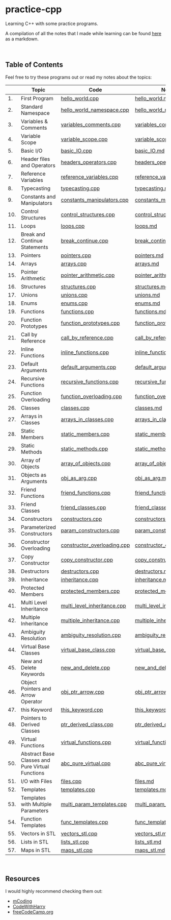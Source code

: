 # practice-cpp
Learning C++ with some practice programs.

A compilation of all the notes that I made while learning can be found [here](https://github.com/Chinmay-47/practice-cpp/blob/main/notes/all_notes.md) as a markdown.

<br>

## Table of Contents

Feel free to try these programs out or read my notes about the topics:

|     |  Topic  |  Code  |  Notes  |
|-------|---------------|------------|-------------|
|1.| First Program | [hello_world.cpp](https://github.com/Chinmay-47/practice-cpp/blob/main/src/hello_world.cpp) | [hello_world.md](https://github.com/Chinmay-47/practice-cpp/blob/main/notes/hello_world.md) |
|2.| Standard Namespace | [hello_world_namespace.cpp](https://github.com/Chinmay-47/practice-cpp/blob/main/src/hello_world_namespace.cpp) | [hello_world_namespace.md](https://github.com/Chinmay-47/practice-cpp/blob/main/notes/hello_world_namespace.md) |
|3.| Variables & Comments | [variables_comments.cpp](https://github.com/Chinmay-47/practice-cpp/blob/main/src/variables_comments.cpp) | [variables_comments.md](https://github.com/Chinmay-47/practice-cpp/blob/main/notes/variables_comments.md) |
|4.| Variable Scope | [variable_scope.cpp](https://github.com/Chinmay-47/practice-cpp/blob/main/src/variable_scope.cpp) | [variable_scope.md](https://github.com/Chinmay-47/practice-cpp/blob/main/notes/variable_scope.md) |
|5.| Basic I/O | [basic_IO.cpp](https://github.com/Chinmay-47/practice-cpp/blob/main/src/basic_IO.cpp) | [basic_IO.md](https://github.com/Chinmay-47/practice-cpp/blob/main/notes/basic_IO.md) |
|6.| Header files and Operators | [headers_operators.cpp](https://github.com/Chinmay-47/practice-cpp/blob/main/src/headers_operators.cpp) | [headers_operators.md](https://github.com/Chinmay-47/practice-cpp/blob/main/notes/headers_operators.md) |
|7.| Reference Variables | [reference_variables.cpp](https://github.com/Chinmay-47/practice-cpp/blob/main/src/reference_variables.cpp) | [reference_variables.md](https://github.com/Chinmay-47/practice-cpp/blob/main/notes/reference_variables.md) |
|8.| Typecasting | [typecasting.cpp](https://github.com/Chinmay-47/practice-cpp/blob/main/src/typecasting.cpp) | [typecasting.md](https://github.com/Chinmay-47/practice-cpp/blob/main/notes/typecasting.md) |
|9.| Constants and Manipulators | [constants_manipulators.cpp](https://github.com/Chinmay-47/practice-cpp/blob/main/src/constants_manipulators.cpp) | [constants_manipulators.md](https://github.com/Chinmay-47/practice-cpp/blob/main/notes/constants_manipulators.md) |
|10.| Control Structures | [control_structures.cpp](https://github.com/Chinmay-47/practice-cpp/blob/main/src/control_structures.cpp) | [control_structures.md](https://github.com/Chinmay-47/practice-cpp/blob/main/notes/control_structures.md) |
|11.| Loops | [loops.cpp](https://github.com/Chinmay-47/practice-cpp/blob/main/src/loops.cpp) | [loops.md](https://github.com/Chinmay-47/practice-cpp/blob/main/notes/loops.md) |
|12.| Break and Continue Statements | [break_continue.cpp](https://github.com/Chinmay-47/practice-cpp/blob/main/src/break_continue.cpp) | [break_continue.md](https://github.com/Chinmay-47/practice-cpp/blob/main/notes/break_continue.md) |
|13.| Pointers | [pointers.cpp](https://github.com/Chinmay-47/practice-cpp/blob/main/src/pointers.cpp) | [pointers.md](https://github.com/Chinmay-47/practice-cpp/blob/main/notes/pointers.md) |
|14.| Arrays | [arrays.cpp](https://github.com/Chinmay-47/practice-cpp/blob/main/src/arrays.cpp) | [arrays.md](https://github.com/Chinmay-47/practice-cpp/blob/main/notes/arrays.md) |
|15.| Pointer Arithmetic | [pointer_arithmetic.cpp](https://github.com/Chinmay-47/practice-cpp/blob/main/src/pointer_arithmetic.cpp) | [pointer_arithmetic.md](https://github.com/Chinmay-47/practice-cpp/blob/main/notes/pointer_arithmetic.md) |
|16.| Structures | [structures.cpp](https://github.com/Chinmay-47/practice-cpp/blob/main/src/structures.cpp)| [structures.md](https://github.com/Chinmay-47/practice-cpp/blob/main/notes/structures.md) |
|17.| Unions | [unions.cpp](https://github.com/Chinmay-47/practice-cpp/blob/main/src/unions.cpp)| [unions.md](https://github.com/Chinmay-47/practice-cpp/blob/main/notes/unions.md) |
|18.| Enums | [enums.cpp](https://github.com/Chinmay-47/practice-cpp/blob/main/src/enums.cpp) | [enums.md](https://github.com/Chinmay-47/practice-cpp/blob/main/notes/enums.md) |
|19.| Functions | [functions.cpp](https://github.com/Chinmay-47/practice-cpp/blob/main/src/functions.cpp) | [functions.md](https://github.com/Chinmay-47/practice-cpp/blob/main/notes/functions.md) |
|20.| Function Prototypes | [function_prototypes.cpp](https://github.com/Chinmay-47/practice-cpp/blob/main/src/function_prototypes.cpp) | [function_prototypes.md](https://github.com/Chinmay-47/practice-cpp/blob/main/notes/function_prototypes.md) |
|21.| Call by Reference | [call_by_reference.cpp](https://github.com/Chinmay-47/practice-cpp/blob/main/src/call_by_reference.cpp) | [call_by_reference.md](https://github.com/Chinmay-47/practice-cpp/blob/main/notes/call_by_reference.md) |
|22.| Inline Functions | [inline_functions.cpp](https://github.com/Chinmay-47/practice-cpp/blob/main/src/inline_functions.cpp) | [inline_functions.md](https://github.com/Chinmay-47/practice-cpp/blob/main/notes/inline_functions.md) |
|23.| Default Arguments | [default_arguments.cpp](https://github.com/Chinmay-47/practice-cpp/blob/main/src/default_arguments.cpp) | [default_arguments.md](https://github.com/Chinmay-47/practice-cpp/blob/main/notes/default_arguments.md) |
|24.| Recursive Functions | [recursive_functions.cpp](https://github.com/Chinmay-47/practice-cpp/blob/main/src/recursive_functions.cpp) | [recursive_functions.md](https://github.com/Chinmay-47/practice-cpp/blob/main/notes/recursive_functions.md) |
|25.| Function Overloading | [function_overloading.cpp](https://github.com/Chinmay-47/practice-cpp/blob/main/src/function_overloading.cpp) |[function_overloading.md](https://github.com/Chinmay-47/practice-cpp/blob/main/notes/function_overloading.md) |
|26.| Classes | [classes.cpp](https://github.com/Chinmay-47/practice-cpp/blob/main/src/classes.cpp) | [classes.md](https://github.com/Chinmay-47/practice-cpp/blob/main/notes/classes.md) |
|27.| Arrays in Classes | [arrays_in_classes.cpp](https://github.com/Chinmay-47/practice-cpp/blob/main/src/arrays_in_classes.cpp) | [arrays_in_classes.md](https://github.com/Chinmay-47/practice-cpp/blob/main/notes/arrays_in_classes.md) |
|28.| Static Members | [static_members.cpp](https://github.com/Chinmay-47/practice-cpp/blob/main/src/static_members.cpp) | [static_members.md](https://github.com/Chinmay-47/practice-cpp/blob/main/notes/static_members.md) |
|29.| Static Methods | [static_methods.cpp](https://github.com/Chinmay-47/practice-cpp/blob/main/src/static_methods.cpp) | [static_methods.md](https://github.com/Chinmay-47/practice-cpp/blob/main/notes/static_methods.md) |
|30.| Array of Objects | [array_of_objects.cpp](https://github.com/Chinmay-47/practice-cpp/blob/main/src/array_of_objects.cpp) | [array_of_objects.md](https://github.com/Chinmay-47/practice-cpp/blob/main/notes/array_of_objects.md) |
|31.| Objects as Arguments | [obj_as_arg.cpp](https://github.com/Chinmay-47/practice-cpp/blob/main/src/obj_as_arg.cpp) | [obj_as_arg.md](https://github.com/Chinmay-47/practice-cpp/blob/main/notes/obj_as_arg.md) |
|32.| Friend Functions | [friend_functions.cpp](https://github.com/Chinmay-47/practice-cpp/blob/main/src/friend_functions.cpp) | [friend_functions.md](https://github.com/Chinmay-47/practice-cpp/blob/main/notes/friend_functions.md) |
|33.| Friend Classes | [friend_classes.cpp](https://github.com/Chinmay-47/practice-cpp/blob/main/src/friend_classes.cpp) | [friend_classes.md](https://github.com/Chinmay-47/practice-cpp/blob/main/notes/friend_classes.md) |
|34.| Constructors | [constructors.cpp](https://github.com/Chinmay-47/practice-cpp/blob/main/src/constructors.cpp) | [constructors.md](https://github.com/Chinmay-47/practice-cpp/blob/main/notes/constructors.md) |
|35.| Parameterized Constructors | [param_constructors.cpp](https://github.com/Chinmay-47/practice-cpp/blob/main/src/param_constructors.cpp) | [param_constructors.md](https://github.com/Chinmay-47/practice-cpp/blob/main/notes/param_constructors.md) |
|36.| Constructor Overloading | [constructor_overloading.cpp](https://github.com/Chinmay-47/practice-cpp/blob/main/src/constructor_overloading.cpp) | [constructor_overloading.md](https://github.com/Chinmay-47/practice-cpp/blob/main/notes/constructor_overloading.md) |
|37.| Copy Constructor | [copy_constructor.cpp](https://github.com/Chinmay-47/practice-cpp/blob/main/src/copy_constructor.cpp) | [copy_constructor.md](https://github.com/Chinmay-47/practice-cpp/blob/main/notes/copy_constructor.md) |
|38.| Destructors | [destructors.cpp](https://github.com/Chinmay-47/practice-cpp/blob/main/src/destructors.cpp) | [destructors.md](https://github.com/Chinmay-47/practice-cpp/blob/main/notes/destructors.md) |
|39.| Inheritance | [inheritance.cpp](https://github.com/Chinmay-47/practice-cpp/blob/main/src/inheritance.cpp) | [inheritance.md](https://github.com/Chinmay-47/practice-cpp/blob/main/notes/inheritance.md) |
|40.| Protected Members | [protected_members.cpp](https://github.com/Chinmay-47/practice-cpp/blob/main/src/protected_members.cpp) | [protected_members.md](https://github.com/Chinmay-47/practice-cpp/blob/main/notes/protected_members.md) |
|41.| Multi Level Inheritance | [multi_level_inheritance.cpp](https://github.com/Chinmay-47/practice-cpp/blob/main/src/multi_level_inheritance.cpp) | [multi_level_inheritance.md](https://github.com/Chinmay-47/practice-cpp/blob/main/notes/multi_level_inheritance.md) |
|42.| Multiple Inheritance | [multiple_inheritance.cpp](https://github.com/Chinmay-47/practice-cpp/blob/main/src/multiple_inheritance.cpp) | [multiple_inheritance.md](https://github.com/Chinmay-47/practice-cpp/blob/main/notes/multiple_inheritance.md) |
|43.| Ambiguity Resolution | [ambiguity_resolution.cpp](https://github.com/Chinmay-47/practice-cpp/blob/main/src/ambiguity_resolution.cpp) | [ambiguity_resolution.md](https://github.com/Chinmay-47/practice-cpp/blob/main/notes/ambiguity_resolution.md) |
|44.| Virtual Base Classes | [virtual_base_class.cpp](https://github.com/Chinmay-47/practice-cpp/blob/main/src/virtual_base_class.cpp) | [virtual_base_class.md](https://github.com/Chinmay-47/practice-cpp/blob/main/notes/virtual_base_class.md) |
|45.| New and Delete Keywords | [new_and_delete.cpp](https://github.com/Chinmay-47/practice-cpp/blob/main/src/new_and_delete.cpp) | [new_and_delete.md](https://github.com/Chinmay-47/practice-cpp/blob/main/notes/new_and_delete.md) |
|46.| Object Pointers and Arrow Operator | [obj_ptr_arrow.cpp](https://github.com/Chinmay-47/practice-cpp/blob/main/src/obj_ptr_arrow.cpp) | [obj_ptr_arrow.md](https://github.com/Chinmay-47/practice-cpp/blob/main/notes/obj_ptr_arrow.md) |
|47.| this Keyword | [this_keyword.cpp](https://github.com/Chinmay-47/practice-cpp/blob/main/src/this_keyword.cpp) | [this_keyword.md](https://github.com/Chinmay-47/practice-cpp/blob/main/notes/this_keyword.md) |
|48.| Pointers to Derived Classes | [ptr_derived_class.cpp](https://github.com/Chinmay-47/practice-cpp/blob/main/src/ptr_derived_class.cpp) | [ptr_derived_class.md](https://github.com/Chinmay-47/practice-cpp/blob/main/notes/ptr_derived_class.md) |
|49.| Virtual Functions | [virtual_functions.cpp](https://github.com/Chinmay-47/practice-cpp/blob/main/src/virtual_functions.cpp) | [virtual_functions.md](https://github.com/Chinmay-47/practice-cpp/blob/main/notes/virtual_functions.md) |
|50.| Abstract Base Classes and Pure Virtual Functions | [abc_pure_virtual.cpp](https://github.com/Chinmay-47/practice-cpp/blob/main/src/abc_pure_virtual.cpp) | [abc_pure_virtual.md](https://github.com/Chinmay-47/practice-cpp/blob/main/notes/abc_pure_virtual.md) |
|51.| I/O with Files | [files.cpp](https://github.com/Chinmay-47/practice-cpp/blob/main/src/files.cpp) | [files.md](https://github.com/Chinmay-47/practice-cpp/blob/main/notes/files.md) |
|52.| Templates | [templates.cpp](https://github.com/Chinmay-47/practice-cpp/blob/main/src/templates.cpp) | [templates.md](https://github.com/Chinmay-47/practice-cpp/blob/main/notes/templates.md) |
|53.| Templates with Multiple Parameters | [multi_param_templates.cpp](https://github.com/Chinmay-47/practice-cpp/blob/main/src/templates.cpp) | [multi_param_templates.md](https://github.com/Chinmay-47/practice-cpp/blob/main/notes/templates.md) |
|54.| Function Templates | [func_templates.cpp](https://github.com/Chinmay-47/practice-cpp/blob/main/src/func_templates.cpp) | [func_templates.md](https://github.com/Chinmay-47/practice-cpp/blob/main/notes/func_templates.md) |
|55.| Vectors in STL | [vectors_stl.cpp](https://github.com/Chinmay-47/practice-cpp/blob/main/src/vectors_stl.cpp) | [vectors_stl.md](https://github.com/Chinmay-47/practice-cpp/blob/main/notes/vectors_stl.md) |
|56.| Lists in STL | [lists_stl.cpp](https://github.com/Chinmay-47/practice-cpp/blob/main/src/lists_stl.cpp) | [lists_stl.md](https://github.com/Chinmay-47/practice-cpp/blob/main/notes/lists_stl.md) |
|57.| Maps in STL | [maps_stl.cpp](https://github.com/Chinmay-47/practice-cpp/blob/main/src/maps_stl.cpp) | [maps_stl.md](https://github.com/Chinmay-47/practice-cpp/blob/main/notes/maps_stl.md) |



<br>

## Resources
I would highly recommend checking them out:

- [mCoding](https://www.youtube.com/c/mCodingWithJamesMurphy)
- [CodeWithHarry](https://www.youtube.com/c/CodeWithHarry)
- [freeCodeCamp.org](https://www.youtube.com/c/Freecodecamp)
